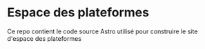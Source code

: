 # Espace des plateformes

Ce repo contient le code source Astro utilisé pour construire le site d'espace des plateformes
